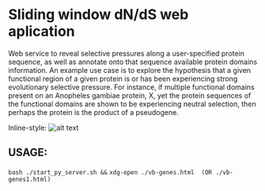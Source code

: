 
# Sliding window dN/dS web aplication

Web service to reveal selective pressures along a user-specified protein sequence, as well as annotate onto that sequence available protein domains information. An example use case is to explore the hypothesis that a given functional region of a given protein is or has been experiencing strong evolutionary selective pressure. For instance, if multiple functional domains present on an Anopheles gambiae protein, X, yet the protein sequences of the functional domains are shown to be experiencing neutral selection, then perhaps the protein is the product of a pseudogene. 

Inline-style: 
![alt text](https://github.com/a1ultima/hpcleap_dnds/blob/master/py/data/webapp_demo.PNG "v2017-01-31 version of dnds app")

 
## USAGE:
`bash ./start_py_server.sh &&`
`xdg-open ./vb-genes.html  (OR ./vb-genes1.html)`

